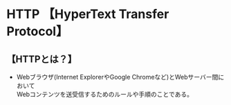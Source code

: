 # HTTP 【HyperText Transfer Protocol】 

## 【HTTPとは？】  
- Webブラウザ(Internet ExplorerやGoogle Chromeなど)とWebサーバー間において  
Webコンテンツを送受信するためのルールや手順のことである。  
